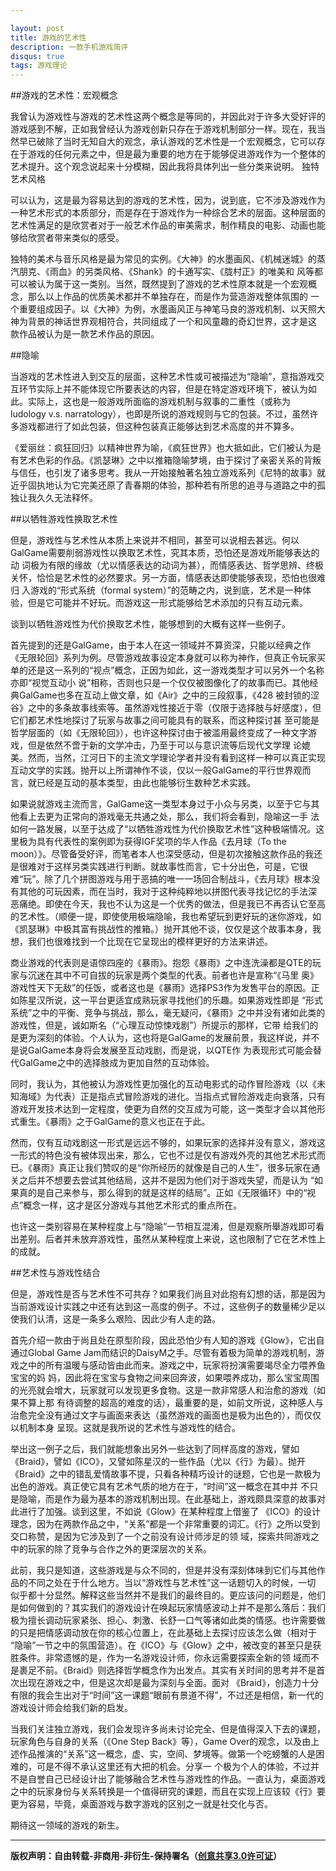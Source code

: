 ```yaml
---

layout: post
title: 游戏的艺术性
description: 一款手机游戏简评
disqus: true
tags: 游戏理论
---
```

##游戏的艺术性：宏观概念

我曾认为游戏性与游戏的艺术性这两个概念是等同的，并因此对于许多大受好评的游戏感到不解，正如我曾经认为游戏创新只存在于游戏机制部分一样。现在，我当 然早已破除了当时无知自大的观念，承认游戏的艺术性是一个宏观概念，它可以存在于游戏的任何元素之中，但是最为重要的地方在于能够促进游戏作为一个整体的 艺术提升。这个观念说起来十分模糊，因此我将具体列出一些分类来说明。
独特艺术风格
    
可以认为，这是最为容易达到的游戏的艺术性，因为，说到底，它不涉及游戏作为一种艺术形式的本质部分，而是存在于游戏作为一种综合艺术的层面。这种层面的艺术性满足的是欣赏者对于一般艺术作品的审美需求，制作精良的电影、动画也能够给欣赏者带来类似的感受。

独特的美术与音乐风格是最为常见的实例。《大神》的水墨画风、《机械迷城》的蒸汽朋克、《雨血》的另类风格、《Shank》的卡通写实、《胧村正》的唯美和 风等都可以被认为属于这一类别。当然，既然提到了游戏的艺术性原本就是一个宏观概念，那么以上作品的优质美术都并不单独存在，而是作为营造游戏整体氛围的 一个重要组成因子。以《大神》为例，水墨画风正与神笔马良的游戏机制、以天照大神为背景的神话世界观相符合，共同组成了一个和风童趣的奇幻世界，这才是这 款作品被认为是一款艺术作品的原因。

##隐喻
    
当游戏的艺术性进入到交互的层面，这种艺术性或可被描述为“隐喻”，意指游戏交互环节实际上并不能体现它所要表达的内容，但是在特定游戏环境下，被认为如 此。实际上，这也是一般游戏所面临的游戏机制与叙事的二重性（或称为ludology v.s. narratology），也即是所说的游戏规则与它的包装。不过，虽然许多游戏都进行了如此包装，但这种包装真正能够达到艺术高度的并不算多。
    
《爱丽丝：疯狂回归》以精神世界为喻，《疯狂世界》也大抵如此，它们被认为是有艺术色彩的作品。《凯瑟琳》之中以推箱隐喻梦境，由于探讨了亲密关系的背叛 与信任，也引发了诸多思考。我从一开始接触著名独立游戏系列《尼特的故事》就近乎固执地认为它完美还原了青春期的体验，那种若有所思的追寻与道路之中的孤 独让我久久无法释怀。

##以牺牲游戏性换取艺术性
    
但是，游戏性与艺术性从本质上来说并不相同，甚至可以说相去甚远。何以GalGame需要削弱游戏性以换取艺术性，究其本质，恐怕还是游戏所能够表达的动 词极为有限的缘故（尤以情感表达的动词为甚），而情感表达、哲学思辨、终极关怀，恰恰是艺术性的必然要求。另一方面，情感表达即使能够表现，恐怕也很难归 入游戏的“形式系统（formal system）”的范畴之内，说到底，艺术是一种体验，但是它可能并不好玩。而游戏这一形式能够给艺术添加的只有互动元素。
    
谈到以牺牲游戏性为代价换取艺术性，能够想到的大概有这样一些例子。
    
首先提到的还是GalGame，由于本人在这一领域并不算资深，只能以经典之作《无限轮回》系列为例。尽管游戏故事设定本身就可以称为神作，但真正令玩家买单的还是这一系列的“视点”概念，正因为如此，这一游戏类型才可以另外一个名称亦即“视觉互动小 说”相称，否则也只是一个仅仅被图像化了的故事而已。其他经典GalGame也多在互动上做文章，如《Air》之中的三段叙事，《428 被封锁的涩谷》之中的多条故事线索等。虽然游戏性接近于零（仅限于选择肢与好感度），但它们都艺术性地探讨了玩家与故事之间可能具有的联系，而这种探讨甚 至可能是哲学层面的（如《无限轮回》），也许这种探讨由于被滥用最终变成了一种文字游戏，但是依然不啻于新的文学冲击，乃至于可以与意识流等后现代文学理 论媲美。然而，当然，江河日下的主流文学理论学者并没有看到这样一种可以真正实现互动文学的实践。抛开以上所谓神作不谈，仅以一般GalGame的平行世界观而言，就已经是互动的基本类型，由此也能够衍生数种艺术实践。
    
如果说就游戏主流而言，GalGame这一类型本身过于小众与另类，以至于它与其他看上去更为正常向的游戏毫无共通之处，那么，我们将会看到，隐喻这一手 法如何一路发展，以至于达成了“以牺牲游戏性为代价换取艺术性”这种极端情况。这里极为具有代表性的案例即为获得IGF奖项的华人作品《去月球（To the moon）》。尽管备受好评，而笔者本人也深受感动，但是初次接触这款作品的我还是很难对于这样另类实践进行判断。就故事性而言，它十分出色，可是，它很 难“玩”。除了几个拼图游戏与用于恶搞的唯一一场回合制战斗，《去月球》根本没有其他的可玩因素，而在当时，我对于这种纯粹地以拼图代表寻找记忆的手法深 恶痛绝。即使在今天，我也不认为这是一个优秀的做法，但是我已不再否认它至高的艺术性。（顺便一提，即使使用极端隐喻，我也希望玩到更好玩的迷你游戏，如 《凯瑟琳》中极其富有挑战性的推箱。）抛开其他不谈，仅仅是这个故事本身，我想，我们也很难找到一个比现在它呈现出的模样更好的方法来讲述。
    
商业游戏的代表则是语惊四座的《暴雨》。抱怨《暴雨》之中连洗澡都是QTE的玩家与沉迷在其中不可自拔的玩家是两个类型的代表。前者也许是宣称“《马里 奥》游戏性天下无敌”的任饭，或者这也是《暴雨》选择PS3作为发售平台的原因。正如陈星汉所说，这一平台更适宜成熟玩家寻找他们的乐趣。如果游戏性即是 “形式系统”之中的平衡、竞争与挑战，那么，毫无疑问，《暴雨》之中并没有诸如此类的游戏性，但是，诚如斯名（“心理互动惊悚戏剧”）所提示的那样，它带 给我们的是更为深刻的体验。个人认为，这也将是GalGame的发展前景，我这样说，并不是说GalGame本身将会发展至互动戏剧，而是说，以QTE作 为表现形式可能会替代GalGame之中的选择肢成为更加自然的互动体验。
    
同时，我认为，其他被认为游戏性更加强化的互动电影式的动作冒险游戏（以《未知海域》为代表）正是指点式冒险游戏的进化。当指点式冒险游戏走向衰落，只有 游戏开发技术达到一定程度，使更为自然的交互成为可能，这一类型才会以其他形式重生。《暴雨》之于GalGame的意义也正在于此。
    
然而，仅有互动戏剧这一形式是远远不够的，如果玩家的选择并没有意义，游戏这一形式的特色没有被体现出来，那么，它也不过是仅有游戏外壳的其他艺术形式而 已。《暴雨》真正让我们赞叹的是“你所经历的就像是自己的人生”，很多玩家在通关之后并不想要去尝试其他结局，这并不是因为他们对于游戏失望，而是认为 “如果真的是自己来参与，那么得到的就是这样的结局”。正如《无限循环》中的“视点”概念一样，这才是区分游戏与其他艺术形式的重点所在。

也许这一类别容易在某种程度上与“隐喻”一节相互混淆，但是观察所舉游戏即可看出差别。后者并未放弃游戏性，虽然从某种程度上来说，这也限制了它在艺术性上的成就。
 

##艺术性与游戏性结合
    
但是，游戏性是否与艺术性不可共存？如果我们尚且对此抱有幻想的话，那是因为当前游戏设计实践之中还有达到这一高度的例子。不过，这些例子的数量稀少足以使我们认清，这是一条多么艰险、因此少有人走的路。
    
首先介绍一款由于尚且处在原型阶段，因此恐怕少有人知的游戏《Glow》，它出自通过Global Game Jam而结识的DaisyM之手。尽管有着极为简单的游戏机制，游戏之中的所有温暖与感动皆由此而来。游戏之中，玩家将扮演需要竭尽全力喂养鱼宝宝的妈 妈，因此将在宝宝与食物之间来回奔波，如果喂养成功，那么宝宝周围的光亮就会增大，玩家就可以发现更多食物。这是一款非常感人和治愈的游戏（如果不算上那 有待调整的超高的难度的话），最重要的是，如前文所说，这种感人与治愈完全没有通过文字与画面来表达（虽然游戏的画面也是极为出色的），而仅仅以机制本身 呈现。这就是我所说的艺术性与游戏性的结合。
    
举出这一例子之后，我们就能想象出另外一些达到了同样高度的游戏，譬如《Braid》，譬如《ICO》，又譬如陈星汉的一些作品（尤以《行》为最）。抛开 《Braid》之中的错乱爱情故事不提，只看各种精巧设计的谜题，它也是一款极为出色的游戏。真正使它具有艺术气质的地方在于，“时间”这一概念在其中并 不只是隐喻，而是作为最为基本的游戏机制出现。在此基础上，游戏颇具深意的故事对此进行了加强。谈到这里，不如说《Glow》在某种程度上借鉴了 《ICO》的设计理念，因为在两款作品之中，“关系”都是一个非常重要的词汇。《行》之所以受到交口称赞，是因为它涉及到了一个之前没有设计师涉足的领 域，探索共同游戏之中的玩家的除了竞争与合作之外的更深层次的关系。
    
此前，我只是知道，这些游戏是与众不同的，但是并没有深刻体味到它们与其他作品的不同之处在于什么地方。当以“游戏性与艺术性”这一话题切入的时候，一切 似乎都十分显然。解释这些当然并不是我们的最终目的。更应该问的问题是，他们是如何做到的？其实我们的游戏设计在唤起玩家情感波动上并不是那么落后：我们 极为擅长调动玩家紧张、担心、刺激、长舒一口气等诸如此类的情感。也许需要做的只是把情感调动放在你的核心位置上，在此基础上去探讨应该怎么做（相对于 “隐喻”一节之中的氛围营造）。在《ICO》与《Glow》之中，被改变的甚至只是获胜条件。非常遗憾的是，作为一名游戏设计师，你永远需要探索全新的领 域而不是裹足不前。《Braid》则选择哲学概念作为出发点。其实有关时间的思考并不是首次出现在游戏之中，但是这次却是最为深刻与全面。面对 《Braid》，创造力十分有限的我会生出对于“时间”这一课题“眼前有景道不得”，不过还是相信，新一代的游戏设计师会给我们新的启发。

当我们关注独立游戏，我们会发现许多尚未讨论完全、但是值得深入下去的课题，玩家角色与自身的关系（《One Step Back》等），Game Over的观念，以及由上述作品推演的“关系”这一概念，虚、实，空间、梦境等。做第一个吃螃蟹的人是困难的，可是不得不承认这里还有大把的机会。分享一 个极为个人的体验，不过并不是自誉自己已经设计出了能够融合艺术性与游戏性的作品。一直认为，桌面游戏之中的玩家身份与关系转换是一个值得研究的课题，而且在实现上应该较《行》要更为容易，毕竟，桌面游戏与数字游戏的区别之一就是社交化与否。
    
期待这一领域的游戏的新生。

---
**版权声明：自由转载-非商用-非衍生-保持署名（[创意共享3.0许可证](https://creativecommons.org/licenses/by-nc-nd/3.0/deed.zh)）**